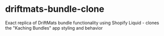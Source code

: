 # driftmats-bundle-clone
Exact replica of DriftMats bundle functionality using Shopify Liquid - clones the "Kaching Bundles" app styling and behavior
